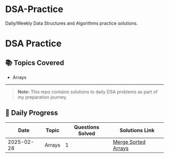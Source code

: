 # DSA-Practice
Daily/Weekly Data Structures and Algorithms practice solutions.

# DSA Practice
## 📚 Topics Covered
- Arrays

---
> **Note:** This repo contains solutions to daily DSA problems as part of my preparation journey.  
## 🚀 Daily Progress
| Date       | Topic  | Questions Solved | Solutions Link                                    |
|------------|--------|------------------|---------------------------------------------------|
| 2025-02-28 | Arrays | 1                | [Merge Sorted Arrays](./Arrays/MergeSortedArrays.cpp) |
